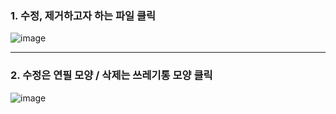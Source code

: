 ### 1. 수정, 제거하고자 하는 파일 클릭
![image](https://user-images.githubusercontent.com/84713532/201126130-ac329db1-9dfe-417d-962c-3716a2c83134.png)

---

### 2. 수정은 연필 모양 / 삭제는 쓰레기통 모양 클릭
![image](https://user-images.githubusercontent.com/84713532/201126260-4ee10037-a133-46dd-b1a7-83cc27ba7dc5.png)
